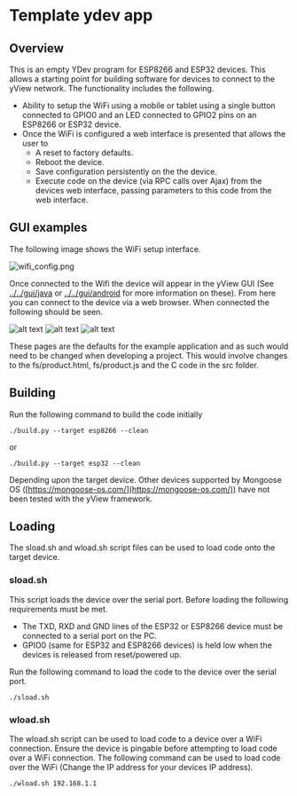 # Template ydev app

## Overview
This is an empty YDev program for ESP8266 and ESP32 devices. This allows a starting point for building software for devices to connect to the yView network. The functionality includes the following.

 * Ability to setup the WiFi using a mobile or tablet using a single button connected to GPIO0 and an LED connected to GPIO2 pins on an ESP8266 or ESP32 device.
 * Once the WiFi is configured a web interface is presented that allows the user to
   * A reset to factory defaults.
   * Reboot the device.
   * Save configuration persistently on the the device.
   * Execute code on the device (via RPC calls over Ajax) from the devices web interface, passing parameters to this code from the web interface.

## GUI examples
The following image shows the WiFi setup interface.

![wifi_config.png](images/wifi_config.png "WiFi Setup Web Interface")

Once connected to the Wifi the device will appear in the yView GUI (See [../../gui/java](../../gui/java) or [../../gui/android](../../gui/android) for more information on these). From here you can connect to the device via a web browser. When connected the following should be seen.

![alt text](images/web1.png "Initial web interface")
![alt text](images/web2.png "Tab 2 selected")
![alt text](images/config.png "Configuration tab selected")

These pages are the defaults for the example application and as such would need to be changed when developing a project. This would involve changes to the fs/product.html, fs/product.js and the C code in the src folder.

## Building
Run the following command to build the code initially

```./build.py --target esp8266 --clean```

or

```./build.py --target esp32 --clean```

Depending upon the target device. Other devices supported by Mongoose OS ([https://mongoose-os.com/](https://mongoose-os.com/)) have not been tested with the yView framework.

## Loading
The sload.sh and wload.sh script files can be used to load code onto the target device.

### sload.sh
This script loads the device over the serial port. Before loading the following requirements must be met.

 *  The TXD, RXD and GND lines of the ESP32 or ESP8266 device must be connected to a serial port on the PC.
 * GPIO0 (same for ESP32 and ESP8266 devices) is held low when the devices is released from reset/powered up.

Run the following command to load the code to the device over the serial port.

 ```./sload.sh```

### wload.sh
The wload.sh script can be used to load code to a device over a WiFi connection. Ensure the device is pingable before attempting to load code over a WiFi connection. The following command can be used to load code over the WiFi (Change the IP address for your devices IP address).

```./wload.sh 192.168.1.1```
